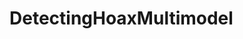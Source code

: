 # DetectingHoaxMultimodel

<img scr="https://github.com/Lordrizal/Application-Multimodel-Deep-Learning-Detecting-Hoax-News-Turnbackhoax.id-CNN/commit/498eb92f5f9706f236465e1ec5ac3a04812442b7">

